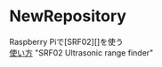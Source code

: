 # NewRepository
Raspberry Piで[SRF02][]を使う  
[使い方](http://robot-electronics.co.uk/htm/srf02techSer.htmi)   "SRF02 Ultrasonic range finder"
